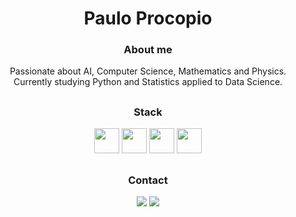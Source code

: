 <!-- <p align="center">
  <img src="https://github-readme-stats.vercel.app/api?username=prokope&text_color=f0f0f0&hide=issues&hide_rank=true&hide_title=true&show_icons=true&bg_color=45,ff7f50,ff5e8e,98508E&hide_border=true&icon_color=f0f0f0" height="160">
  <img src="https://github-readme-stats.vercel.app/api/top-langs/?username=prokope&text_color=f0f0f0&layout=compact&hide_title=true&bg_color=45,994D77,ff5e8e,ff7f50&hide_border=true" height="160">
</p> -->

<h1 align="center">Paulo Procopio</h1>

<h3 align="center">About me</h3>

<p align="center">
  Passionate about AI, Computer Science, Mathematics and Physics. Currently studying Python and Statistics applied to Data Science.
</p>

##

<h3 align="center">Stack</h3>

<p align="center">
  <img src="https://cdn.jsdelivr.net/gh/devicons/devicon/icons/python/python-original.svg" width="40" height="40"/>
  <img src="https://cdn.jsdelivr.net/gh/devicons/devicon/icons/javascript/javascript-original.svg" width="40" height="40"/>
  <img src="https://cdn.jsdelivr.net/gh/devicons/devicon/icons/html5/html5-original.svg" width="40" height="40"/>
  <img src="https://cdn.jsdelivr.net/gh/devicons/devicon/icons/css3/css3-original.svg" width="40" height="40"/>      
</p>

##

<h3 align="center">Contact</h3>

<p align="center">
  <img src="http://github-profile-summary-cards.vercel.app/api/cards/repos-per-language?username=prokope&theme=transparent">
  <img src="http://github-profile-summary-cards.vercel.app/api/cards/stats?username=prokope&theme=transparent">
</p>

<!--
**prokope/prokope** is a ✨ _special_ ✨ repository because its `README.md` (this file) appears on your GitHub profile.

Here are some ideas to get you started:

- 🔭 I’m currently working on ...
- 🌱 I’m currently learning ...
- 👯 I’m looking to collaborate on ...
- 🤔 I’m looking for help with ...
- 💬 Ask me about ...
- 📫 How to reach me: ...
- 😄 Pronouns: ...
- ⚡ Fun fact: ...
-->
